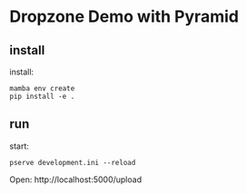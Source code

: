 # Dropzone Demo with Pyramid

## install

install:
```
mamba env create
pip install -e .
```

## run

start:
```
pserve development.ini --reload
```

Open:
http://localhost:5000/upload
